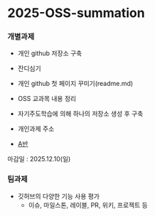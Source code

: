 # 2025-OSS-summation
### 개별과제
- 개인 github 저장소 구축
- 잔디심기
- 개인 github 첫 페이지 꾸미기(readme.md)

- OSS 교과목 내용 정리
- 자기주도학습에 의해 하나의 저장소 생성 후 구축

- 개인과제 주소
- [A반](https://docs.google.com/spreadsheets/d/1h9_Mlgt9wpgLoEXxeexH0rVLXnje0cYH-NCQoqE1eXg/edit?usp=sharing)

 마감일 : 2025.12.10(일)

 ### 팀과제
- 깃허브의 다양한 기능 사용 평가
  - 이슈, 마일스톤, 레이블, PR, 위키, 프로젝트 등 
